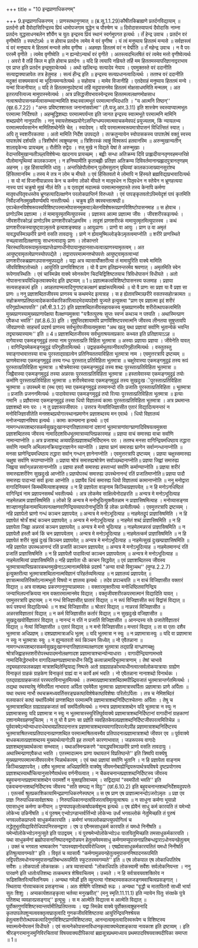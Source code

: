 +++
title = "10 इन्द्रप्राणाधिकरणम्"

+++
9.इन्द्रप्राणाधिकरणम् । प्राणस्तथानुगमात् ॥ (ब्र.सू.1.1.29)कौषीतकिब्राह्मणे प्रतर्दनविद्यायाम् ॥ प्रतर्दनो हवै दैवोदासिरिन्द्रस्य प्रियं धामोपजगाम युद्धेन च पौरुषेण च ॥ दिवोदासस्यापत्यं दैवोदासिः नाम्ना प्रतर्दनः युद्धसाधनबलेन शौर्येण च युतः इन्द्रस्य प्रियं स्थानं स्वर्गमुपगत इत्यर्थः । तँ हेन्द्र उवाच । प्रतर्दन वरं वृणीष्वेति ॥ स्पष्टोऽर्थः ॥ स होवाच प्रतर्दनः त्वमेव मे वरं वृणीष्व । यं त्वं मनुष्याय हिततमं मन्यसे ॥ सर्वज्ञस्त्वं यं वरं मनुष्याय मे हिततमं मन्यसे तमेव वृणीष्व । अहमज्ञः हिततमं वरं न वेद्मीति ॥ तँ महेन्द्र उवाच । न वै परः परस्मै वृणीते । त्वमेव वृणीष्वेति ॥ न ह्यन्योऽन्यार्थं वरं वृणीते । अतस्त्वदभिलषितं वरं त्वमेव मत्तो वृणीष्वेत्यर्थः । अवरो वै तर्हि किल म इति होवाच प्रतर्दनः ॥ यदि हि त्वयापि नव्रियते तर्हि मम हिततमस्यापरिज्ञानाद्वराभाव एव प्राप्त इति प्रतर्दन इन्द्रमुवाचेत्यर्थः । अथो खल्विन्द्रः सत्यादेव नेयाय । एवमुक्तस्ते वरं ददानीति सत्याद्वाक्यान्नापेतः तत्र हेतुमाह । सत्यं हीन्द्र इति ॥ इन्द्रस्य सत्यप्रधानत्वादित्यर्थः । ततश्च वरं ददानीति मदुक्तं वाक्यमसत्यं मा भूदित्यमन्यतेत्यर्थः ॥ सहोवाच । मामेव विजानीहि । एतदेवाहं मनुष्याय हिततमं मन्ये । यन्मां विजानीयात् ॥ यदि ते हिततमनुपदेष्टव्यं तर्हि मदुपासनमेव हिततमं मोक्षसाधममिति मन्मतम् । अत इतरत्परित्यज्य मामुपास्स्वेत्यर्थः । अत्र प्रसिद्धजीवभावस्येन्द्रस्य हिततमत्वलक्षणमोक्षसाध नत्वाश्रयोपासनकर्मत्वासम्भवान्मामिति शब्दःस्वात्मभूतं परमात्मानभिदधाति । "य आत्मनि तिष्ठन्'' (बृह.6.7.22)। "अन्तः प्रविष्टश्शास्ता जनानांसर्वात्मा'' (तै.यजु.आर.3.11) इति शास्त्रेण स्वस्याप्यात्मभूतः परमात्मा निर्दिश्यते । अहम्बुद्धिशब्दाः परमात्मपर्यन्ता इति जानत इन्द्रस्य स्वात्मभूते परमात्मनि मामिनि शब्दप्रयोगे नानुपपत्तिः । ननु स्वायत्तेशब्दप्रयोगेऽसन्दिग्धम्परमात्मवाचकमेवपदं प्रयुज्यताम्, किं न्यायलभ्य परमात्मपर्यवसानेन मामितिशब्देनेति चेत् । स्यादेवम् । यदि परमात्मस्वरूपमात्रोपासनं विधित्सितं स्यात् । अपि तु स्वशरीरकतया । अतो मामिति निर्देश उपपद्यते । तत्क्रतुन्यायेन स्वोपासकस्य पापाश्लेषं वक्तुं स्वस्य पापाश्लेषं दर्शयति ॥ त्रिशीर्षाणं त्वाष्ट्रमहनम् ॥ त्रिशिरस्कं त्वाष्ट्रं विश्वरूपं हतवानस्मि ॥ अरुन्मुखान्यतीन् शालावृकेभ्यः प्रायच्छम् ॥ रौतीति रुद्वेदः । रुत् मुखे न विद्यते येषां ते अरुन्मुखाः । वेदान्तविमुखान्यतीञ्छ्वविशेषेभ्यः खादनाय प्रायच्छम् । बह्वीः सन्धा अतिक्रम्य दिवि प्राह्लादीयानतृणवहमन्तरिक्षे पौलोमान्पृथिव्यां कालकञ्जान् । न हनिष्यामीति कृताबह्लीः प्रतिज्ञा अतिक्रम्य दिविवर्तमानान्प्रह्लादपुत्रानतृणहम् अहनम् । तृह हिंसायामिति धातुः । अन्तरिक्षेपौलोमान् पुलोमसुतान् पृथिव्यां कालकञ्जाख्यानसुरांश्च हिंसितवानस्मि ॥ तस्य मे तत्र न लोम च मीयते ॥ एवं हिंसितवतो मे लोमापि न हिंस्यते ब्रह्मविद्याप्रभावादित्यर्थः । स यो मां विजानीयान्नास्य केन च कर्मणा लोको मीयते न मातृवधेन न पितृवधेन न स्तेयेन न भ्रूणहत्यया नास्य पापं चक्रुषो मुखं नीलं वेति ॥ य एतादृशं मदात्मकं परमात्मानमुपास्ते तस्य केनापि कर्मणा मातृवधपितृवधस्तेय भ्रूणहत्यादिलक्षणेन परलोकप्राप्तिर्न विरुध्यते । एवं पापङ्कृतवतोऽपिमयेदृशं पापं कृतमिति निर्वेदजनितमुखवैवर्ण्यमपि नास्तीत्यर्थः । चक्रुष इति क्वस्वन्तात्षष्ठी॥ एवञ्चेतनविशेषरूपस्वविशिष्टपरमात्मोपासनमुक्त्वाऽचेतनविशेषरूपप्राणविशिष्टोपासनमाह ॥ स होवाच । प्राणोऽस्मि प्रज्ञात्मा । तं मामायुरमृतमित्युपास्स्व । प्रज्ञारूप आत्मा प्रज्ञात्मा जीवः । जीवशरीरकइत्यर्थः । जीवशरीरकोऽहं प्राणोऽस्मि प्राणशरीरकोऽहमस्मि । तादृशं प्राणशरीरकं मामायुरमृतमित्युपास्स्व । कथं प्राणशरीरकस्यायुष्ट्वाऽमृतत्वे इत्याशङ्क्याह ॥ आयुःप्राणः । प्राणो वा आयुः । प्राण उ वा अमृतं यावद्ध्यस्मिञ्छरीरे प्राणो वसति तावदायुः । प्राणे न ह्येवामुष्मिल्लोङ्केऽमृतत्वमाप्नोति ॥ शरीरे प्राणस्थिते रुच्छ्वासादिलक्षणायुः साधनत्वादायुः प्राणः । लोकान्तरे चिरस्थायित्वरूपामृतत्वप्राप्तेःप्राणाधीनोपायानुष्ठानसाध्यत्वात्प्राणस्यामृतत्वम् । अत आयुष्ट्वामृतत्वेप्राणस्योपपद्येते । तद्वारापरमात्मनश्चोपपत्तेः आयुष्ट्वामृतत्वाभ्यां प्राणशरीरकब्रह्मणउपासनमुपपद्यते । यद्वा अत्र व्यासार्योक्तरीत्या तं मामायुरिति वाक्ये मामिति जीवविशिष्टतोच्यते । आयुरिति प्राणविशिष्टता । यो वै प्राण इतिह्यनन्तरमेव श्रवणात् । अमृतमिति स्वेन रूपेणावस्थितिः । एवं चास्मिन्नेव वाक्ये स्वेनरूपेण चिदचिद्विशिष्टतयाच त्रिविधोपासनं विधीयते । अतो नोपासनात्रयविधिकृतवाक्यभेद इति द्रष्टव्यम् ॥ 1॥ प्रज्ञात्मकत्वविशिष्टोपासनस्य फलमाह । प्रज्ञया सत्यसङ्कल्पं इति । अपहतपाप्मत्वादिगुणाष्टकलक्षणं ब्राह्मंरूपमित्यर्थः ॥ यो वै प्राणः सा प्रज्ञा या वै प्रज्ञा सा प्राणः ॥ ननु प्रज्ञाशब्दितजीवस्य प्राणस्य च कथमभेद इत्यत्राह । स ह ह्येतावस्मिञ्छरीरे वसतस्सहोत्क्रामतः ॥ सहोक्रमणप्रतिष्ठत्वादेककार्यकारिकारित्वादभेदव्यपदेशो युज्यते इत्युक्त्वा "प्राण एव प्रज्ञात्मा इदं शरीरं परिगृह्योत्थापयति'' (कौ.षी.3.1.2) इति प्रज्ञाशब्दितजीवसहायकस्य मुख्यप्राणस्यैव शरीरोत्थापकत्वमिति मुख्यप्राणस्यामुख्यप्राणापेक्षया वैलक्षण्यमुक्त्वा "यत्रैतत्पुरुषः सुप्तः स्वप्नं कथञ्च न पश्यति । अथास्मिन्प्राण एवैकधा भवति'' (छां.8.6.3) इति । सुषुप्तिदशायामपि प्राणविशिष्टपरमात्मनि जीवस्य लीनतया सुषुप्तावपि जीवप्राणयोः साहचर्यं प्रदर्श्य प्राणस्य सर्वभूतोपजीव्यत्वमुक्त्वा "अथ खलु यथा प्रज्ञायां सर्वाणि भूतान्येकं भवन्ति तद्व्याख्यास्यामः'' इति ॥ 4॥ प्रज्ञाशब्दितजीवस्य सर्वभूताश्रयत्वप्रकारः कथ्यत इति प्रतिज्ञायाऽऽह ॥ वागेवास्या एकमङ्गमुदूढं तस्या नाम पुरस्तात्प्रति विहिता भूतमात्रा ॥ अस्याः प्रज्ञायाः प्रज्ञया । जीवेनेति यावत् । वागिन्द्रियमेकमङ्गमुदूढं परिगृहीतामित्यर्थः । उद्वाहकर्मभूतपत्नीवत्परिगृहीतमित्यर्थः । वस्तुतस्तु स्वाङ्गाभावात्तस्या वाचः पुरस्ताद्ग्राह्यत्वेन प्रतिनियततयाविहिता भूतमात्रा नाम । एवमुत्तरत्रापि द्रष्टव्यम् ॥ घ्राणमेवास्या एकमङ्गमुदूढं तस्य गन्धः पुरस्तात् प्रतिविहिता भूतमात्रा ॥ चक्षुरेवास्या एकमङ्गमुदूढं तस्य रूपं पुरस्तात्प्रतिविहिता भूतमात्रा ॥ श्रोत्रमेवास्या एकमङ्गमुदूढं तस्य शब्दः पुरस्तात्प्रतिविहिता भूतमात्रा ॥ जिह्वैवास्या एकमङ्गमुदूढं तस्या अन्नरसः पुरस्तात्प्रतिविहिता भूतमात्रा ॥ हस्तावेवास्या एकमङ्गमुदूढं तयोः कर्माणि पुरस्तात्प्रतिविहिता भूतमात्रा ॥ शरीरमेवास्या एकमङ्गमुदूढं तस्य सुखदुःख ेपुरस्तात्प्रतिविहिता भूतमात्रा ॥ उपस्थमे वा (स्थ एवा) स्या एकमङ्गमुदूढं तस्यानन्दो रतिः प्रजातिः पुरस्तात्प्रतिविहिता ॥ भूतमात्रा ॥ प्रजातिः प्रजननमित्यर्थः ॥ पादावेवास्या एकमङ्गमुदूढं तयो रित्याः पुरस्तात्प्रतिविहिता भूतमात्रा ॥ इत्याः गमानि ॥ प्रज्ञैवास्या एकमङ्गमुदूढं तस्या धियो विज्ञातव्यं कामाः पुरस्तात्प्रतिविहिता भूतमात्रा । अत्र प्रथमान्तः प्रज्ञाशब्दो मनः परः । न तु प्रज्ञारूपजीवपरः । उत्तरत्र नेत्यांविजिज्ञासीत एतारं विद्यादित्यनन्तरं न मनोविजिज्ञासीतेति मनश्शब्दप्रयोगात्स्थानप्रमाणेन प्रज्ञाशब्दस्य मन एवार्थः । धियो विज्ञातव्यं मनोजन्यज्ञानविषय इत्यर्थः । कामाः काम्यमाना इत्यर्थः ॥ एवं नामगन्धरूपशब्दरसकर्मसुखदुःखानन्दगतिज्ञातव्यानां दशानां भूतमात्राणांवाग्घ्राणादिविषयत्वमुक्त्वा प्रज्ञाशब्दितस्य जीवस्य नामादिदशविधभूतमात्राव्याप्तिप्रकारमाह ॥ प्रज्ञया वाचं समारुह्य वाचा सर्वाणि नामान्याप्नोति ॥ अत्र प्रजाशब्द अव्यवहितप्रज्ञाशब्दनिर्दिष्टमनः परः । ततश्च मनसा वागिन्द्रियमधिष्ठाय तद्धारा सर्वाणि नामानि अभिलपनक्रियाद्वाराज्ञानेन व्याप्नोति । प्रज्ञया घ्राणं समारुह्य घ्राणेन सर्वान्गन्धानाप्नोति ॥ मनसा घ्राणेन्द्रियमधिष्ठाय तद्धारा सर्वान् गन्धान् ज्ञानेनाप्नोति । एवमुत्तरत्रापि द्रष्टव्यम् । प्रज्ञया चक्षुस्समारुह्य चक्षुषा सर्वाणि रूपाण्याप्नोति ॥ प्रज्ञया श्रोत्रं समारुह्यश्रोत्रेण सर्वाञ्छब्दानाप्नोति॥ प्रज्ञया जिह्वां समारुह्य जिह्वया सर्वान्अन्नरसानाप्नोति ॥ प्रज्ञया हस्तौ समारुह्य हस्ताभ्यां सर्वाणि कर्माण्याप्नोति ॥ प्रज्ञया शरीरं समारुह्यशरीरेण सुखदुःखे आप्नोति॥ प्रज्ञयोपस्थं समारुह्य उपस्थेनानन्दं रतिं प्रजातिमाप्नोति॥ प्रज्ञया पादौ समारुह्य पादाभ्यां सर्वा इत्या आप्नोति ॥ प्रज्ञयैव धियं समारुह्य धियो विज्ञातव्यं कामानाप्नोति ॥ ननु मनोद्वारा वागादिनियमनं किमर्थमित्याशङ्क्याह ॥ न हि प्रज्ञापेता वाङ्नाम किञ्चित्प्रज्ञापयेत् ॥ न हि मनोऽनधिष्ठितं वागिन्द्रियं नाम प्रज्ञापनसमर्थं भवतीत्यर्थः । अत्र लोकमेव साक्षित्वेनोदाहरति ॥ अन्यत्र मे मनोऽभूदित्याह नाहमेतन्नाम प्राज्ञासिषमिति ॥ लोको हि अन्यत्र मे मनोभूदित्युक्त्वैतन्नाम न प्राज्ञासिषमित्याह । मनोव्यासङ्गव शाज्ज्ञानपूर्वकनामाभिलपनलक्षणवागिन्द्रियव्यापारोनाभूदिति हि लोकः प्रत्येतीत्यर्थः । एवमुत्तरत्रापि द्रष्टव्यम् । नहि प्रज्ञापेतो घ्राणो गन्धं कञ्चन प्रज्ञापयेत् ॥ अन्यत्र मे मनोऽभूदित्याह ॥ नाहमेतद्रूपं प्राज्ञासिषमिति । न हि प्रज्ञापेतं श्रोत्रँ शब्दं कञ्चन प्रज्ञापयेत् ॥ अन्यत्र मे मनोऽभूदित्याह ॥ नाहमेतं शब्दं प्राज्ञासिषमिति ॥ न हि प्रज्ञापेता जिह्वा अन्नरसं कञ्चन प्रज्ञापयेत् ॥ अन्यत्र मे मनो भूदित्याह ॥ नाहमेतमन्नरसं प्राज्ञासिषमिति ॥ न प्रज्ञापेतौ हस्तौ कर्म किं चन प्रज्ञापयेताम् । अन्यत्र मे मनोऽभूदित्याह ॥ नाहमेतत्कर्म प्राज्ञासिषमिति ॥ न हि प्रज्ञापेतं शरीरं सुखं दुःखं किञ्चन प्रज्ञापयेत् ॥ अन्यत्र मे मनोऽभूदित्याह ॥ नाहमेत्सुखं दुःखम्प्राज्ञासिषमिति ॥ नहि प्रज्ञापेत उपस्थआनन्दं रतिं प्रजातिं काञ्चन प्रज्ञापयेत् ॥ अन्यत्र मे मनोऽभूदित्याह ॥ नाहमेतमानन्दं रतिं प्रजातिं प्राज्ञासिषमिति ॥ न हि प्रज्ञापेतौ पादावित्यां काञ्चन प्रज्ञापयेताम् ॥ अन्यत्र मे मनोऽभूदित्याह ॥ नाहमेतामित्यां प्राज्ञासिषमिति॥ नहि प्रज्ञापेता धीः काचन सिद्धयेत् ॥ एवं प्रज्ञाशब्दितस्य जीवस्य भूतमात्राव्याप्तिप्रकारकथनमुखेनाऽऽत्मानात्मविवेकं प्रदर्श्य "अन्या वाचो विमुञ्चथ'' (मुण्ड.2.2.7) इत्युक्तरीत्या भूतमात्राशब्दितानात्मविज्ञानं परिहर्तव्यमित्याह ॥ न प्रज्ञातव्यं प्रज्ञापयेत् ॥ ज्ञात्रात्मव्यतिरिक्तोऽनात्मभूतो विषयो न ज्ञातव्य इत्यर्थः । तदेव प्रपञ्चयति ॥ न वाचं विजिज्ञासीत वक्तारं विद्यात् ॥ अत्र वाक्छब्दः प्रकरणानुगुण्यान्नामपरः । वक्तारमुक्तरीत्या मनोधिष्ठितवागिन्द्रिय जन्याभिलपनक्रियया नाम वक्तारमात्मानमेव विद्यात् । वक्तृजीवशरीरकपरमात्मानं विद्यादिति यावत् । एवमुत्तरत्रापि द्रष्टव्यम् ॥ न गन्धं विजिज्ञासीत् घ्रातारं विद्यात् ॥ न रूपं विजिज्ञासीत रूपं विद्वांसं विद्यात् ॥ रूपं पश्यन्तं विद्यादित्यर्थः ॥ न शब्दं विजिज्ञासीत ॥ श्रोतारं विद्यात् ॥ नान्नरसं विजिज्ञासीत ॥ अन्नरसविज्ञातारं विद्यात् ॥ न कर्म विजिज्ञासीत कर्तारं विद्यात् ॥ न सुखदुःखे वजिज्ञासीत ॥ सुखदुःखयोर्विज्ञातारं विद्यात् ॥ नानन्दं न रतिं न प्रजातिं विजिज्ञासीत ॥ आनन्दस्य रतेः प्रजातेर्विज्ञातारं विद्यात् ॥ नेत्यां विजिज्ञासीत ॥ एतारं विद्यात् ॥ न मनो विजिज्ञासीत॥ मन्तारं विद्यात् ॥ ता वा एताः दशैव भूतमात्रा अधिप्रज्ञम् ॥ दशप्रज्ञामात्राअधि भूतम् ॥ यदि भूतमात्रा न स्युः ॥ न प्रज्ञामात्राःस्युः ॥ यदि वा प्रज्ञामात्रा न स्युः न भूतमात्राः स्युः ॥ न ह्युन्यतरतो रूपं किञ्चन सिध्येत् ॥ नो एवैतन्नाना ॥ नामगन्धरूपशब्दरसकर्मसुखदुःखानन्दगतिज्ञातव्यलक्षणदश भूतमात्रा तद्ग्राहि वाग्ध्राणचक्षुः श्रोत्रजिह्वाहस्तशरीरोपस्थपादमनोलक्षणादश प्रज्ञामात्राश्चान्योन्याधाराः । वागादीन्द्रियाणामभावे नामादिसिद्धेरभावेन वागादिलक्षणप्रज्ञामात्राधीन सिद्धि कत्वान्नामादिभूतमात्राणाम् । तेषां चाभावे तद्व्यवहारफलकप्रज्ञा मात्राशब्दितेन्द्रियाद्य निष्पत्तेः अतो ग्राह्यग्राहकोभयाधीनत्वात्सर्वलोकयात्रायाः ग्राह्येण विनाकृतं ग्राहकं ग्राहकेण विनाकृतं ग्राह्यं वा न कार्ये क्षमं भवति । नो एवैतन्नाना नानाशब्दो विनार्थकः । एतद्ग्राह्यग्राहकजातं परस्पराविनाभूतमित्यर्थः । तस्मात्प्रज्ञामात्राशब्दितमपीन्न्द्रियजातं भूतमात्रान्तर्गतमित्यर्थः । तद्यथा रथस्यारेषु नेमिरर्पिता नाभावरा अर्पिता एवमेवैता भूतमात्राः प्रज्ञामात्रास्वर्पिताः प्रज्ञामात्राः प्राणे अर्पिताः ॥ यथा रथस्य नाभौ रथचक्रमध्यवर्तिसरङ्घ्रकाष्ठविशेषेकाष्ठविशेषाः परितोऽर्पिताः । तत्र च नेमिशब्दितं वलयाकारं काष्ठं यथार्पितमेवं प्राणशब्दित परमात्मनि प्रज्ञामात्राशब्दनिर्दिष्टाश्चेतनाः अर्पिताः । तेषु च भूतमात्राशब्दित ग्राह्यग्राहकजातं सर्वं समर्पितमित्यर्थः ॥ नन्वत्र प्रज्ञामात्राशब्देन यदि भूतमात्रा न स्युः न प्रज्ञामात्रास्युः यदि प्रज्ञामात्रा न स्युः न भूतमात्रास्स्युरितिपूर्ववाक्ये प्रज्ञामात्राशब्दनिर्दिष्टानां वागादीनां ग्राहकाणां दशानामेवग्रहणमुचितम् । न तु यो वै प्राणः सा प्रज्ञेति व्यवहितकेवलप्रज्ञाशब्दनिर्दिष्टजीवपरत्वमितिचेन्न ॥ पूर्ववाक्येऽन्योन्याधाराधेयभावप्रतिपादनात्तत्र प्रज्ञामात्राशब्दस्यवागादिपरत्वेऽपीह प्रज्ञामात्राशब्दनिर्दिष्टस्य भूतमात्राश्रितत्त्वाप्रतिपादनात्प्राणशब्दित परमात्माश्रितत्वस्यैव प्रतिपादनात्प्रज्ञामात्राशब्दो जीवपर एव ॥ पूर्ववाक्ये बाधकबलात्प्रज्ञाशब्दस्य मुख्यार्थत्यागोऽपि इह तत्त्यागे कारणाभावात् । जडरूपस्य वागादेः प्रज्ञाशब्दमुख्यार्थकत्वा सम्भवात् । यथाअस्मिन्प्रकरणे "यावद्ध्यस्मिञ्छरीरे प्राणो वसति तावदायुः । अथास्मिन्प्राणएवैकधा भवति । एतस्मादात्मनः प्राणा यथायतनं विप्रतिष्ठन्ते'' इति त्रिष्वपि वाक्येषु मुख्यप्राणपरमात्मजीवपरत्वेन भिन्नार्थकत्वम् । एवं यथा प्रज्ञायां सर्वाणि भूतानि । न हि प्रज्ञापेता वाङ्नाम किञ्चित्प्रज्ञापयेत् । दशैव भूतमात्रा अधिप्रज्ञमिति वाक्येषु जीवमनोबाह्येन्द्रियरूपार्थत्रयविषये दृष्टप्रयोगस्य प्रज्ञाशब्दस्यार्थौचित्यानुसारेणैवार्थस्य वर्णनीयत्वात् । न चैकवचनान्तप्रज्ञाशब्दनिर्दिष्टस्य जीवस्य बहुवचनान्तप्रज्ञामात्राशब्देन परामर्शो न युक्तइतिवाच्यम् । सद्विद्यायां "स्वमपीतो भवति'' इति एकवचनान्तशब्दनिर्दिष्टस्य जीवस्य "सति सम्पद्य न विदुः'' (छां.6.10.2) इति बहुवचनान्तशब्दनिर्देशवदुपपत्तेः । एतत्सर्वं श्रुतप्रकाशिकायामिन्द्रप्राणाधिकरणेस्पष्टम् ॥ स एष प्राण एष प्राज्ञात्मानन्दोऽजरोऽमृतः ॥ प्रज्ञ एव प्राज्ञः निरुपाधिकसार्वज्ञाश्रयः । निरुपाधिकानन्दत्वविजरत्वविमृत्युत्वाश्रयः ॥ न साधुना कर्मणा भूयान्नो एवासाधुना कर्मणा कनीयान् ॥ पुण्यपापकृतोत्कर्षापकर्षशून्य इत्यर्थः ॥ एष ह्येवैनं साधु कर्म कारयति तं यमेभ्यो लोकेभ्य उन्निनीषति ॥ यं पुरुषम् एभ्योऽण्डान्तर्वर्त्तिभ्यो लोकेभ्यः उर्ध्वं भगवल्लोकं नेतुमिच्छति तं पुरुषं भगवल्लोकप्राप्तये साधुकर्मकारयति । कर्मणां भगवल्लोकप्राप्त्युपयोगित्वं च तद्धेतुभूतविद्याविरोधिपापनिरसनद्वारा । एष उ एवैनमसाधुकर्म कारयति तं यमधो निनीषति ॥ यमेभ्योलोकेभ्योऽननुत्सुते इति पाठद्वयम् । यं पुरुषमेभ्योलोकेभ्योऽधः पातयितुमिच्छति तमसाधुकर्मकारयति । यथा साधुकर्मणां ब्रह्मोपासनानिष्पादनद्वारोन्नयन हेतुत्वमेवमसाधु कर्मणामप्युपासनाप्रतिबन्धद्वाराऽधोनयनहेतुत्वम् । उक्तं च भगवता भाष्यकारेण "पापस्यज्ञानोदयविरोधित्वम् । एषह्येवासाधुकर्मकारयतितं यमधो निनीषति इतिश्रुत्यावगम्यते'' इति । विवृतं च व्यासार्यैः "कर्मणामुन्नयनहेतुत्वमुपासननिष्पादनरूपमिति तद्विपरीतमधोनयनमुपासनप्रतिबन्धरूपमिति स्फुटतरमवगम्यते'' इति ॥ एष लोकपाल एष लोकाधिपतिरेष सर्वेशः ॥ लोकपालो लोकरक्षकः । अत्र व्यासाचार्याः "लोकाधिपतिः लोकस्वामी सर्वेशः सर्वलोकनियन्ता । ननु पारक्षणे इति धातोःपतिशब्दः तत्कथमत्र शेषिवाचित्वम् । उच्यते । न हि सर्वत्रावयवशक्तिरेव न रूढिशक्तिरित्यस्तिनियमः । अन्यथा गमेर्डो इति व्युत्पत्त्या गोशब्दस्यसकलजङ्गमवाचित्वप्रसङ्गात् । स्थिताया गोरवाचकत्व प्रसङ्गाच्च । अतः शेषिणि पतिशब्दो रूढः । अन्यथा "वृद्धौ च मातापितरौ साध्वी भार्या सुतः शिशुः । अप्यकार्यशतङ्कृत्वा भर्तव्या मनुरब्रवीत्'' (मनु स्मृति.11.11.1) इति न्यायेन पितुः संरक्षके पुत्रे पतिशब्द व्यवहारप्रसङ्गाद्'' इत्यूचुः । स म आत्मेति विद्यात्स म आत्मेति विद्यात् ॥ पूर्वोक्तगुणविशिष्टस्वान्तर्यामीतिप्रतिपत्तव्यः । यद्वा स्मिन्नेव वाक्ये पूर्वोक्तत्वाष्ट्रहननादि कृतपापलेपशून्यत्ववक्तृत्वघ्रातृत्वादि गुणकजीवविशिष्टतया आयुरिन्द्रियनिश्श्रेयस हेतुत्वशरीरोत्थापकत्वादिगुणविशिष्टप्राणविशिष्टतया, आनन्दत्वामृतत्वादिस्वरूपेण च विशिष्टस्य स्वात्मत्वेनोपसनं विधीयते । एवं सत्यनेकोपासनाविधानकृतवाक्यभेदशङ्काया नावकाश इति द्रष्टव्यम् । इति श्रीरङ्गरामानुजमुनिविरचितायां विषयवाक्यदीपिकायां ब्रह्मसूत्रप्रथमाध्याय प्रथमपादविषयवाक्यदीपिका समाप्ता ॥ 1॥